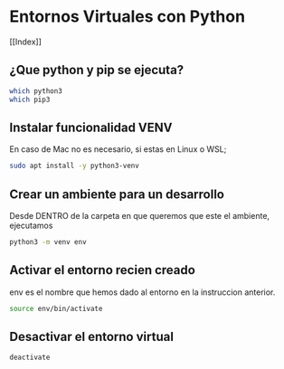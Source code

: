 # Entornos Virtuales con Python

[[Index]]

## ¿Que python y pip se ejecuta?

```sh
which python3
which pip3
```

## Instalar funcionalidad VENV

En caso de Mac no es necesario, si estas en Linux o WSL;

```sh
sudo apt install -y python3-venv
```

## Crear un ambiente para un desarrollo

Desde DENTRO de la carpeta en que queremos que este el ambiente, ejecutamos

```sh
python3 -m venv env
```

## Activar el entorno recien creado

env es el nombre que hemos dado al entorno en la instruccion anterior.

```sh
source env/bin/activate
```

## Desactivar el entorno virtual

```sh
deactivate
```